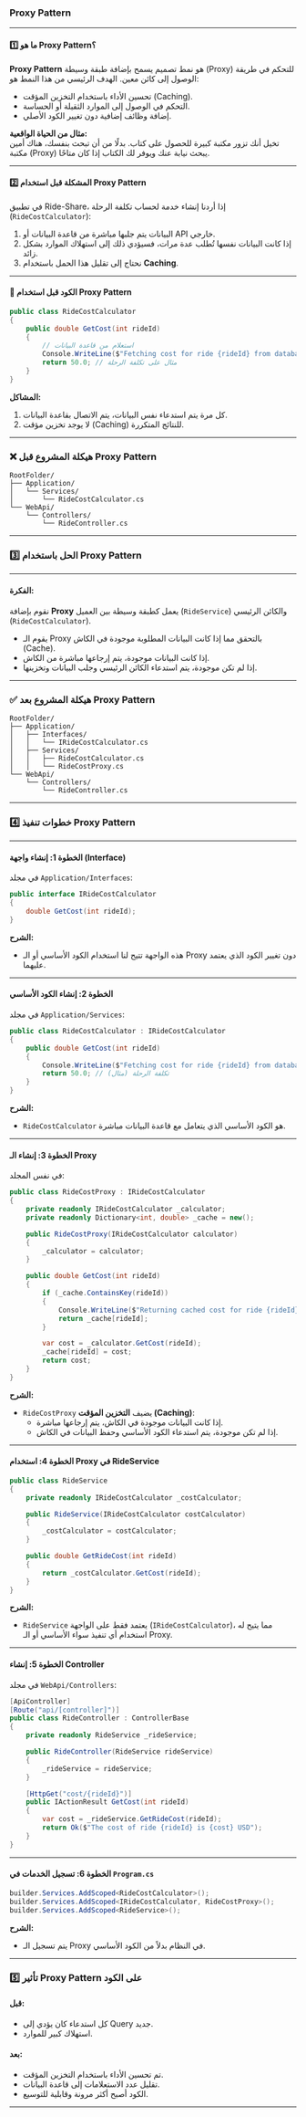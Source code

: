 ﻿###  Proxy Pattern 

----------

#### **1️⃣ ما هو Proxy Pattern؟**

**Proxy Pattern** هو نمط تصميم يسمح بإضافة طبقة وسيطة (Proxy) للتحكم في طريقة الوصول إلى كائن معين. الهدف الرئيسي من هذا النمط هو:

-   تحسين الأداء باستخدام التخزين المؤقت (Caching).
-   التحكم في الوصول إلى الموارد الثقيلة أو الحساسة.
-   إضافة وظائف إضافية دون تغيير الكود الأصلي.

**مثال من الحياة الواقعية:**  
تخيل أنك تزور مكتبة كبيرة للحصول على كتاب. بدلًا من أن تبحث بنفسك، هناك أمين مكتبة (Proxy) يبحث نيابة عنك ويوفر لك الكتاب إذا كان متاحًا.

----------

#### **2️⃣ المشكلة قبل استخدام Proxy Pattern**

في تطبيق Ride-Share، إذا أردنا إنشاء خدمة لحساب تكلفة الرحلة (`RideCostCalculator`):

1.  البيانات يتم جلبها مباشرة من قاعدة البيانات أو API خارجي.
2.  إذا كانت البيانات نفسها تُطلب عدة مرات، فسيؤدي ذلك إلى استهلاك الموارد بشكل زائد.
3.  نحتاج إلى تقليل هذا الحمل باستخدام **Caching**.

----------

#### 🚫 **الكود قبل استخدام Proxy Pattern**

```csharp
public class RideCostCalculator
{
    public double GetCost(int rideId)
    {
        // استعلام من قاعدة البيانات
        Console.WriteLine($"Fetching cost for ride {rideId} from database...");
        return 50.0; // مثال على تكلفة الرحلة
    }
}

```

**المشاكل:**

1.  كل مرة يتم استدعاء نفس البيانات، يتم الاتصال بقاعدة البيانات.
2.  لا يوجد تخزين مؤقت (Caching) للنتائج المتكررة.

----------

### **❌ هيكلة المشروع قبل Proxy Pattern**

```plaintext
RootFolder/
├── Application/
│   └── Services/
│       └── RideCostCalculator.cs
└── WebApi/
    └── Controllers/
        └── RideController.cs

```

----------

### **3️⃣ الحل باستخدام Proxy Pattern**

----------

#### **الفكرة:**

نقوم بإضافة **Proxy** يعمل كطبقة وسيطة بين العميل (`RideService`) والكائن الرئيسي (`RideCostCalculator`).

-   يقوم الـ Proxy بالتحقق مما إذا كانت البيانات المطلوبة موجودة في الكاش (Cache).
-   إذا كانت البيانات موجودة، يتم إرجاعها مباشرة من الكاش.
-   إذا لم تكن موجودة، يتم استدعاء الكائن الرئيسي وجلب البيانات وتخزينها.

----------

### **✅ هيكلة المشروع بعد Proxy Pattern**

```plaintext
RootFolder/
├── Application/
│   ├── Interfaces/
│   │   └── IRideCostCalculator.cs
│   ├── Services/
│   │   ├── RideCostCalculator.cs
│   │   └── RideCostProxy.cs
└── WebApi/
    └── Controllers/
        └── RideController.cs

```

----------

### **4️⃣ خطوات تنفيذ Proxy Pattern**

----------

#### **الخطوة 1: إنشاء واجهة (Interface)**

في مجلد `Application/Interfaces`:

```csharp
public interface IRideCostCalculator
{
    double GetCost(int rideId);
}

```

**الشرح:**

-   هذه الواجهة تتيح لنا استخدام الكود الأساسي أو الـ Proxy دون تغيير الكود الذي يعتمد عليهما.

----------

#### **الخطوة 2: إنشاء الكود الأساسي**

في مجلد `Application/Services`:

```csharp
public class RideCostCalculator : IRideCostCalculator
{
    public double GetCost(int rideId)
    {
        Console.WriteLine($"Fetching cost for ride {rideId} from database...");
        return 50.0; // تكلفة الرحلة (مثال)
    }
}

```

**الشرح:**

-   `RideCostCalculator` هو الكود الأساسي الذي يتعامل مع قاعدة البيانات مباشرة.

----------

#### **الخطوة 3: إنشاء الـ Proxy**

في نفس المجلد:

```csharp
public class RideCostProxy : IRideCostCalculator
{
    private readonly IRideCostCalculator _calculator;
    private readonly Dictionary<int, double> _cache = new();

    public RideCostProxy(IRideCostCalculator calculator)
    {
        _calculator = calculator;
    }

    public double GetCost(int rideId)
    {
        if (_cache.ContainsKey(rideId))
        {
            Console.WriteLine($"Returning cached cost for ride {rideId}...");
            return _cache[rideId];
        }

        var cost = _calculator.GetCost(rideId);
        _cache[rideId] = cost;
        return cost;
    }
}

```

**الشرح:**

-   `RideCostProxy` يضيف **التخزين المؤقت (Caching)**:
    -   إذا كانت البيانات موجودة في الكاش، يتم إرجاعها مباشرة.
    -   إذا لم تكن موجودة، يتم استدعاء الكود الأساسي وحفظ البيانات في الكاش.

----------

#### **الخطوة 4: استخدام Proxy في RideService**

```csharp
public class RideService
{
    private readonly IRideCostCalculator _costCalculator;

    public RideService(IRideCostCalculator costCalculator)
    {
        _costCalculator = costCalculator;
    }

    public double GetRideCost(int rideId)
    {
        return _costCalculator.GetCost(rideId);
    }
}

```

**الشرح:**

-   `RideService` يعتمد فقط على الواجهة (`IRideCostCalculator`)، مما يتيح له استخدام أي تنفيذ سواء الأساسي أو الـ Proxy.

----------

#### **الخطوة 5: إنشاء Controller**

في مجلد `WebApi/Controllers`:

```csharp
[ApiController]
[Route("api/[controller]")]
public class RideController : ControllerBase
{
    private readonly RideService _rideService;

    public RideController(RideService rideService)
    {
        _rideService = rideService;
    }

    [HttpGet("cost/{rideId}")]
    public IActionResult GetCost(int rideId)
    {
        var cost = _rideService.GetRideCost(rideId);
        return Ok($"The cost of ride {rideId} is {cost} USD");
    }
}

```

----------

#### **الخطوة 6: تسجيل الخدمات في `Program.cs`**

```csharp
builder.Services.AddScoped<RideCostCalculator>();
builder.Services.AddScoped<IRideCostCalculator, RideCostProxy>();
builder.Services.AddScoped<RideService>();

```

**الشرح:**

-   يتم تسجيل الـ Proxy في النظام بدلاً من الكود الأساسي.

----------

### **5️⃣ تأثير Proxy Pattern على الكود**

#### **قبل:**

-   كل استدعاء كان يؤدي إلى Query جديد.
-   استهلاك كبير للموارد.

#### **بعد:**

-   تم تحسين الأداء باستخدام التخزين المؤقت.
-   تقليل عدد الاستعلامات إلى قاعدة البيانات.
-   الكود أصبح أكثر مرونة وقابلية للتوسيع.

----------

